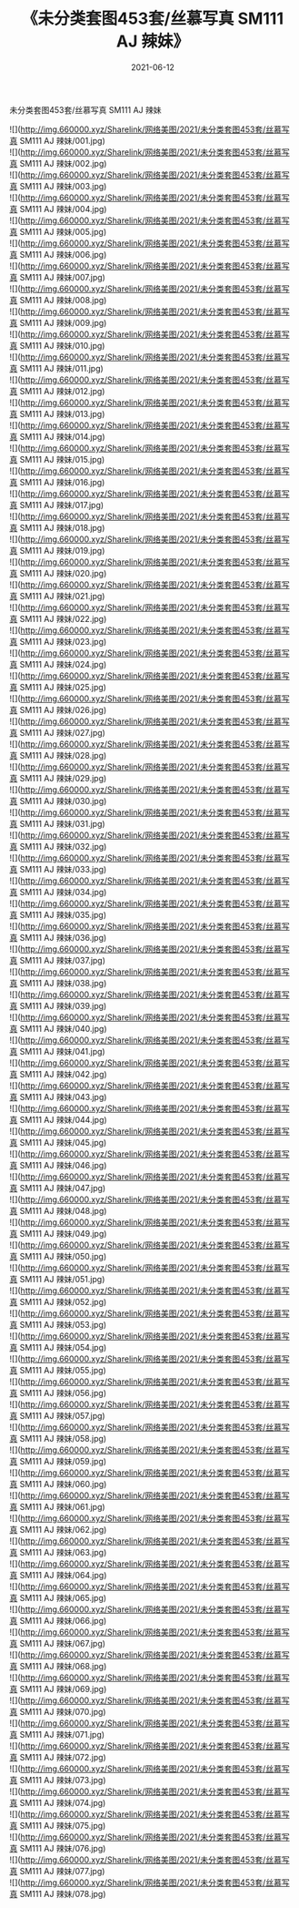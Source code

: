 ﻿---
layout: post
title:  《未分类套图453套/丝慕写真 SM111 AJ 辣妹》
date:   2021-06-12
img: http://img.660000.xyz/Sharelink/网络美图/2021/未分类套图453套/丝慕写真 SM111 AJ 辣妹/000.jpg
categories: [美女, 清纯, 唯美]
---

未分类套图453套/丝慕写真 SM111 AJ 辣妹

 ![](http://img.660000.xyz/Sharelink/网络美图/2021/未分类套图453套/丝慕写真 SM111 AJ 辣妹/001.jpg) <br>![](http://img.660000.xyz/Sharelink/网络美图/2021/未分类套图453套/丝慕写真 SM111 AJ 辣妹/002.jpg) <br>![](http://img.660000.xyz/Sharelink/网络美图/2021/未分类套图453套/丝慕写真 SM111 AJ 辣妹/003.jpg) <br>![](http://img.660000.xyz/Sharelink/网络美图/2021/未分类套图453套/丝慕写真 SM111 AJ 辣妹/004.jpg) <br>![](http://img.660000.xyz/Sharelink/网络美图/2021/未分类套图453套/丝慕写真 SM111 AJ 辣妹/005.jpg) <br>![](http://img.660000.xyz/Sharelink/网络美图/2021/未分类套图453套/丝慕写真 SM111 AJ 辣妹/006.jpg) <br>![](http://img.660000.xyz/Sharelink/网络美图/2021/未分类套图453套/丝慕写真 SM111 AJ 辣妹/007.jpg) <br>![](http://img.660000.xyz/Sharelink/网络美图/2021/未分类套图453套/丝慕写真 SM111 AJ 辣妹/008.jpg) <br>![](http://img.660000.xyz/Sharelink/网络美图/2021/未分类套图453套/丝慕写真 SM111 AJ 辣妹/009.jpg) <br>![](http://img.660000.xyz/Sharelink/网络美图/2021/未分类套图453套/丝慕写真 SM111 AJ 辣妹/010.jpg) <br>![](http://img.660000.xyz/Sharelink/网络美图/2021/未分类套图453套/丝慕写真 SM111 AJ 辣妹/011.jpg) <br>![](http://img.660000.xyz/Sharelink/网络美图/2021/未分类套图453套/丝慕写真 SM111 AJ 辣妹/012.jpg) <br>![](http://img.660000.xyz/Sharelink/网络美图/2021/未分类套图453套/丝慕写真 SM111 AJ 辣妹/013.jpg) <br>![](http://img.660000.xyz/Sharelink/网络美图/2021/未分类套图453套/丝慕写真 SM111 AJ 辣妹/014.jpg) <br>![](http://img.660000.xyz/Sharelink/网络美图/2021/未分类套图453套/丝慕写真 SM111 AJ 辣妹/015.jpg) <br>![](http://img.660000.xyz/Sharelink/网络美图/2021/未分类套图453套/丝慕写真 SM111 AJ 辣妹/016.jpg) <br>![](http://img.660000.xyz/Sharelink/网络美图/2021/未分类套图453套/丝慕写真 SM111 AJ 辣妹/017.jpg) <br>![](http://img.660000.xyz/Sharelink/网络美图/2021/未分类套图453套/丝慕写真 SM111 AJ 辣妹/018.jpg) <br>![](http://img.660000.xyz/Sharelink/网络美图/2021/未分类套图453套/丝慕写真 SM111 AJ 辣妹/019.jpg) <br>![](http://img.660000.xyz/Sharelink/网络美图/2021/未分类套图453套/丝慕写真 SM111 AJ 辣妹/020.jpg) <br>![](http://img.660000.xyz/Sharelink/网络美图/2021/未分类套图453套/丝慕写真 SM111 AJ 辣妹/021.jpg) <br>![](http://img.660000.xyz/Sharelink/网络美图/2021/未分类套图453套/丝慕写真 SM111 AJ 辣妹/022.jpg) <br>![](http://img.660000.xyz/Sharelink/网络美图/2021/未分类套图453套/丝慕写真 SM111 AJ 辣妹/023.jpg) <br>![](http://img.660000.xyz/Sharelink/网络美图/2021/未分类套图453套/丝慕写真 SM111 AJ 辣妹/024.jpg) <br>![](http://img.660000.xyz/Sharelink/网络美图/2021/未分类套图453套/丝慕写真 SM111 AJ 辣妹/025.jpg) <br>![](http://img.660000.xyz/Sharelink/网络美图/2021/未分类套图453套/丝慕写真 SM111 AJ 辣妹/026.jpg) <br>![](http://img.660000.xyz/Sharelink/网络美图/2021/未分类套图453套/丝慕写真 SM111 AJ 辣妹/027.jpg) <br>![](http://img.660000.xyz/Sharelink/网络美图/2021/未分类套图453套/丝慕写真 SM111 AJ 辣妹/028.jpg) <br>![](http://img.660000.xyz/Sharelink/网络美图/2021/未分类套图453套/丝慕写真 SM111 AJ 辣妹/029.jpg) <br>![](http://img.660000.xyz/Sharelink/网络美图/2021/未分类套图453套/丝慕写真 SM111 AJ 辣妹/030.jpg) <br>![](http://img.660000.xyz/Sharelink/网络美图/2021/未分类套图453套/丝慕写真 SM111 AJ 辣妹/031.jpg) <br>![](http://img.660000.xyz/Sharelink/网络美图/2021/未分类套图453套/丝慕写真 SM111 AJ 辣妹/032.jpg) <br>![](http://img.660000.xyz/Sharelink/网络美图/2021/未分类套图453套/丝慕写真 SM111 AJ 辣妹/033.jpg) <br>![](http://img.660000.xyz/Sharelink/网络美图/2021/未分类套图453套/丝慕写真 SM111 AJ 辣妹/034.jpg) <br>![](http://img.660000.xyz/Sharelink/网络美图/2021/未分类套图453套/丝慕写真 SM111 AJ 辣妹/035.jpg) <br>![](http://img.660000.xyz/Sharelink/网络美图/2021/未分类套图453套/丝慕写真 SM111 AJ 辣妹/036.jpg) <br>![](http://img.660000.xyz/Sharelink/网络美图/2021/未分类套图453套/丝慕写真 SM111 AJ 辣妹/037.jpg) <br>![](http://img.660000.xyz/Sharelink/网络美图/2021/未分类套图453套/丝慕写真 SM111 AJ 辣妹/038.jpg) <br>![](http://img.660000.xyz/Sharelink/网络美图/2021/未分类套图453套/丝慕写真 SM111 AJ 辣妹/039.jpg) <br>![](http://img.660000.xyz/Sharelink/网络美图/2021/未分类套图453套/丝慕写真 SM111 AJ 辣妹/040.jpg) <br>![](http://img.660000.xyz/Sharelink/网络美图/2021/未分类套图453套/丝慕写真 SM111 AJ 辣妹/041.jpg) <br>![](http://img.660000.xyz/Sharelink/网络美图/2021/未分类套图453套/丝慕写真 SM111 AJ 辣妹/042.jpg) <br>![](http://img.660000.xyz/Sharelink/网络美图/2021/未分类套图453套/丝慕写真 SM111 AJ 辣妹/043.jpg) <br>![](http://img.660000.xyz/Sharelink/网络美图/2021/未分类套图453套/丝慕写真 SM111 AJ 辣妹/044.jpg) <br>![](http://img.660000.xyz/Sharelink/网络美图/2021/未分类套图453套/丝慕写真 SM111 AJ 辣妹/045.jpg) <br>![](http://img.660000.xyz/Sharelink/网络美图/2021/未分类套图453套/丝慕写真 SM111 AJ 辣妹/046.jpg) <br>![](http://img.660000.xyz/Sharelink/网络美图/2021/未分类套图453套/丝慕写真 SM111 AJ 辣妹/047.jpg) <br>![](http://img.660000.xyz/Sharelink/网络美图/2021/未分类套图453套/丝慕写真 SM111 AJ 辣妹/048.jpg) <br>![](http://img.660000.xyz/Sharelink/网络美图/2021/未分类套图453套/丝慕写真 SM111 AJ 辣妹/049.jpg) <br>![](http://img.660000.xyz/Sharelink/网络美图/2021/未分类套图453套/丝慕写真 SM111 AJ 辣妹/050.jpg) <br>![](http://img.660000.xyz/Sharelink/网络美图/2021/未分类套图453套/丝慕写真 SM111 AJ 辣妹/051.jpg) <br>![](http://img.660000.xyz/Sharelink/网络美图/2021/未分类套图453套/丝慕写真 SM111 AJ 辣妹/052.jpg) <br>![](http://img.660000.xyz/Sharelink/网络美图/2021/未分类套图453套/丝慕写真 SM111 AJ 辣妹/053.jpg) <br>![](http://img.660000.xyz/Sharelink/网络美图/2021/未分类套图453套/丝慕写真 SM111 AJ 辣妹/054.jpg) <br>![](http://img.660000.xyz/Sharelink/网络美图/2021/未分类套图453套/丝慕写真 SM111 AJ 辣妹/055.jpg) <br>![](http://img.660000.xyz/Sharelink/网络美图/2021/未分类套图453套/丝慕写真 SM111 AJ 辣妹/056.jpg) <br>![](http://img.660000.xyz/Sharelink/网络美图/2021/未分类套图453套/丝慕写真 SM111 AJ 辣妹/057.jpg) <br>![](http://img.660000.xyz/Sharelink/网络美图/2021/未分类套图453套/丝慕写真 SM111 AJ 辣妹/058.jpg) <br>![](http://img.660000.xyz/Sharelink/网络美图/2021/未分类套图453套/丝慕写真 SM111 AJ 辣妹/059.jpg) <br>![](http://img.660000.xyz/Sharelink/网络美图/2021/未分类套图453套/丝慕写真 SM111 AJ 辣妹/060.jpg) <br>![](http://img.660000.xyz/Sharelink/网络美图/2021/未分类套图453套/丝慕写真 SM111 AJ 辣妹/061.jpg) <br>![](http://img.660000.xyz/Sharelink/网络美图/2021/未分类套图453套/丝慕写真 SM111 AJ 辣妹/062.jpg) <br>![](http://img.660000.xyz/Sharelink/网络美图/2021/未分类套图453套/丝慕写真 SM111 AJ 辣妹/063.jpg) <br>![](http://img.660000.xyz/Sharelink/网络美图/2021/未分类套图453套/丝慕写真 SM111 AJ 辣妹/064.jpg) <br>![](http://img.660000.xyz/Sharelink/网络美图/2021/未分类套图453套/丝慕写真 SM111 AJ 辣妹/065.jpg) <br>![](http://img.660000.xyz/Sharelink/网络美图/2021/未分类套图453套/丝慕写真 SM111 AJ 辣妹/066.jpg) <br>![](http://img.660000.xyz/Sharelink/网络美图/2021/未分类套图453套/丝慕写真 SM111 AJ 辣妹/067.jpg) <br>![](http://img.660000.xyz/Sharelink/网络美图/2021/未分类套图453套/丝慕写真 SM111 AJ 辣妹/068.jpg) <br>![](http://img.660000.xyz/Sharelink/网络美图/2021/未分类套图453套/丝慕写真 SM111 AJ 辣妹/069.jpg) <br>![](http://img.660000.xyz/Sharelink/网络美图/2021/未分类套图453套/丝慕写真 SM111 AJ 辣妹/070.jpg) <br>![](http://img.660000.xyz/Sharelink/网络美图/2021/未分类套图453套/丝慕写真 SM111 AJ 辣妹/071.jpg) <br>![](http://img.660000.xyz/Sharelink/网络美图/2021/未分类套图453套/丝慕写真 SM111 AJ 辣妹/072.jpg) <br>![](http://img.660000.xyz/Sharelink/网络美图/2021/未分类套图453套/丝慕写真 SM111 AJ 辣妹/073.jpg) <br>![](http://img.660000.xyz/Sharelink/网络美图/2021/未分类套图453套/丝慕写真 SM111 AJ 辣妹/074.jpg) <br>![](http://img.660000.xyz/Sharelink/网络美图/2021/未分类套图453套/丝慕写真 SM111 AJ 辣妹/075.jpg) <br>![](http://img.660000.xyz/Sharelink/网络美图/2021/未分类套图453套/丝慕写真 SM111 AJ 辣妹/076.jpg) <br>![](http://img.660000.xyz/Sharelink/网络美图/2021/未分类套图453套/丝慕写真 SM111 AJ 辣妹/077.jpg) <br>![](http://img.660000.xyz/Sharelink/网络美图/2021/未分类套图453套/丝慕写真 SM111 AJ 辣妹/078.jpg) <br>